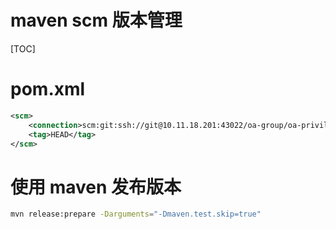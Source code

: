 # maven scm 版本管理

[TOC]

# pom.xml

```xml
<scm>
    <connection>scm:git:ssh://git@10.11.18.201:43022/oa-group/oa-privilege.git</connection>
    <tag>HEAD</tag>
</scm>
```

# 使用 maven 发布版本

```sh
mvn release:prepare -Darguments="-Dmaven.test.skip=true"
```



